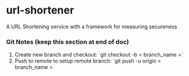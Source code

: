 # url-shortener
A URL Shortening service with a framework for measuring secureness


### Git Notes (keep this section at end of doc)
<ol>
<li>Create new branch and checkout: `git checkout -b < branch_name >`</li>
<li>Push to remote to setup remote branch: `git push -u origin < branch_name >`</li>
</ol>
